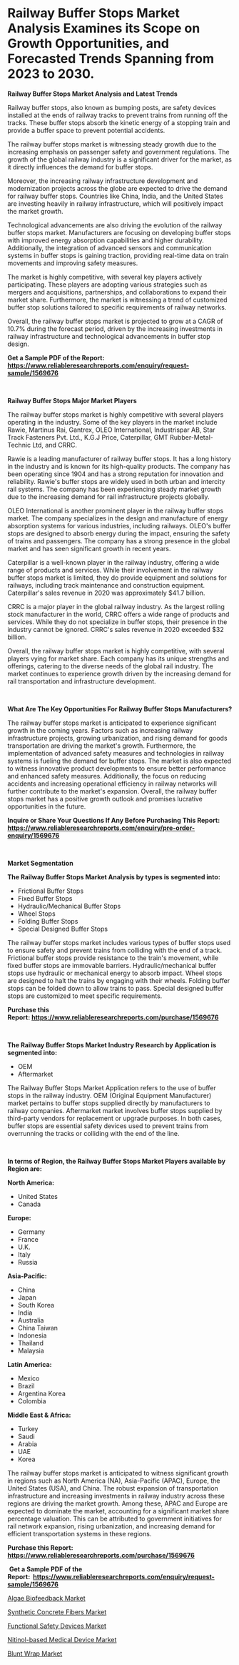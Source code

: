 <p><h1>Railway Buffer Stops Market Analysis Examines its Scope on Growth Opportunities, and Forecasted Trends Spanning from 2023 to 2030.</h1></p><p><strong>Railway Buffer Stops Market Analysis and Latest Trends</strong></p>
<p><p>Railway buffer stops, also known as bumping posts, are safety devices installed at the ends of railway tracks to prevent trains from running off the tracks. These buffer stops absorb the kinetic energy of a stopping train and provide a buffer space to prevent potential accidents.</p><p>The railway buffer stops market is witnessing steady growth due to the increasing emphasis on passenger safety and government regulations. The growth of the global railway industry is a significant driver for the market, as it directly influences the demand for buffer stops. </p><p>Moreover, the increasing railway infrastructure development and modernization projects across the globe are expected to drive the demand for railway buffer stops. Countries like China, India, and the United States are investing heavily in railway infrastructure, which will positively impact the market growth.</p><p>Technological advancements are also driving the evolution of the railway buffer stops market. Manufacturers are focusing on developing buffer stops with improved energy absorption capabilities and higher durability. Additionally, the integration of advanced sensors and communication systems in buffer stops is gaining traction, providing real-time data on train movements and improving safety measures.</p><p>The market is highly competitive, with several key players actively participating. These players are adopting various strategies such as mergers and acquisitions, partnerships, and collaborations to expand their market share. Furthermore, the market is witnessing a trend of customized buffer stop solutions tailored to specific requirements of railway networks.</p><p>Overall, the railway buffer stops market is projected to grow at a CAGR of 10.7% during the forecast period, driven by the increasing investments in railway infrastructure and technological advancements in buffer stop design.</p></p>
<p><strong>Get a Sample PDF of the Report:&nbsp; <a href="https://www.reliableresearchreports.com/enquiry/request-sample/1569676">https://www.reliableresearchreports.com/enquiry/request-sample/1569676</a></strong></p>
<p>&nbsp;</p>
<p><strong>Railway Buffer Stops Major Market Players</strong></p>
<p><p>The railway buffer stops market is highly competitive with several players operating in the industry. Some of the key players in the market include Rawie, Martinus Rai, Gantrex, OLEO International, Industrispar AB, Star Track Fasteners Pvt. Ltd., K.G.J Price, Caterpillar, GMT Rubber-Metal-Technic Ltd, and CRRC. </p><p>Rawie is a leading manufacturer of railway buffer stops. It has a long history in the industry and is known for its high-quality products. The company has been operating since 1904 and has a strong reputation for innovation and reliability. Rawie's buffer stops are widely used in both urban and intercity rail systems. The company has been experiencing steady market growth due to the increasing demand for rail infrastructure projects globally.</p><p>OLEO International is another prominent player in the railway buffer stops market. The company specializes in the design and manufacture of energy absorption systems for various industries, including railways. OLEO's buffer stops are designed to absorb energy during the impact, ensuring the safety of trains and passengers. The company has a strong presence in the global market and has seen significant growth in recent years.</p><p>Caterpillar is a well-known player in the railway industry, offering a wide range of products and services. While their involvement in the railway buffer stops market is limited, they do provide equipment and solutions for railways, including track maintenance and construction equipment. Caterpillar's sales revenue in 2020 was approximately $41.7 billion.</p><p>CRRC is a major player in the global railway industry. As the largest rolling stock manufacturer in the world, CRRC offers a wide range of products and services. While they do not specialize in buffer stops, their presence in the industry cannot be ignored. CRRC's sales revenue in 2020 exceeded $32 billion.</p><p>Overall, the railway buffer stops market is highly competitive, with several players vying for market share. Each company has its unique strengths and offerings, catering to the diverse needs of the global rail industry. The market continues to experience growth driven by the increasing demand for rail transportation and infrastructure development.</p></p>
<p>&nbsp;</p>
<p><strong>What Are The Key Opportunities For Railway Buffer Stops Manufacturers?</strong></p>
<p><p>The railway buffer stops market is anticipated to experience significant growth in the coming years. Factors such as increasing railway infrastructure projects, growing urbanization, and rising demand for goods transportation are driving the market's growth. Furthermore, the implementation of advanced safety measures and technologies in railway systems is fueling the demand for buffer stops. The market is also expected to witness innovative product developments to ensure better performance and enhanced safety measures. Additionally, the focus on reducing accidents and increasing operational efficiency in railway networks will further contribute to the market's expansion. Overall, the railway buffer stops market has a positive growth outlook and promises lucrative opportunities in the future.</p></p>
<p><strong>Inquire or Share Your Questions If Any Before Purchasing This Report: <a href="https://www.reliableresearchreports.com/enquiry/pre-order-enquiry/1569676">https://www.reliableresearchreports.com/enquiry/pre-order-enquiry/1569676</a></strong></p>
<p>&nbsp;</p>
<p><strong>Market Segmentation</strong></p>
<p><strong>The Railway Buffer Stops Market Analysis by types is segmented into:</strong></p>
<p><ul><li>Frictional Buffer Stops</li><li>Fixed Buffer Stops</li><li>Hydraulic/Mechanical Buffer Stops</li><li>Wheel Stops</li><li>Folding Buffer Stops</li><li>Special Designed Buffer Stops</li></ul></p>
<p><p>The railway buffer stops market includes various types of buffer stops used to ensure safety and prevent trains from colliding with the end of a track. Frictional buffer stops provide resistance to the train's movement, while fixed buffer stops are immovable barriers. Hydraulic/mechanical buffer stops use hydraulic or mechanical energy to absorb impact. Wheel stops are designed to halt the trains by engaging with their wheels. Folding buffer stops can be folded down to allow trains to pass. Special designed buffer stops are customized to meet specific requirements.</p></p>
<p><strong>Purchase this Report:&nbsp;<a href="https://www.reliableresearchreports.com/purchase/1569676">https://www.reliableresearchreports.com/purchase/1569676</a></strong></p>
<p>&nbsp;</p>
<p><strong>The Railway Buffer Stops Market Industry Research by Application is segmented into:</strong></p>
<p><ul><li>OEM</li><li>Aftermarket</li></ul></p>
<p><p>The Railway Buffer Stops Market Application refers to the use of buffer stops in the railway industry. OEM (Original Equipment Manufacturer) market pertains to buffer stops supplied directly by manufacturers to railway companies. Aftermarket market involves buffer stops supplied by third-party vendors for replacement or upgrade purposes. In both cases, buffer stops are essential safety devices used to prevent trains from overrunning the tracks or colliding with the end of the line.</p></p>
<p>&nbsp;</p>
<p><strong>In terms of Region, the Railway Buffer Stops Market Players available by Region are:</strong></p>
<p>
    <p> <strong> North America: </strong>
        <ul>
            <li>United States</li>
            <li>Canada</li>
        </ul>
        </p> 
    <p> <strong> Europe: </strong>
        <ul>
            <li>Germany</li>
            <li>France</li>
            <li>U.K.</li>
            <li>Italy</li>
            <li>Russia</li>
        </ul>
        </p> 
    <p> <strong> Asia-Pacific: </strong>
        <ul>
            <li>China</li>
            <li>Japan</li>
            <li>South Korea</li>
            <li>India</li>
            <li>Australia</li>
            <li>China Taiwan</li>
            <li>Indonesia</li>
            <li>Thailand</li>
            <li>Malaysia</li>
        </ul>
        </p> 
    <p> <strong> Latin America: </strong>
        <ul>
            <li>Mexico</li>
            <li>Brazil</li>
            <li>Argentina Korea</li>
            <li>Colombia</li>
        </ul>
        </p> 
    <p> <strong> Middle East & Africa: </strong>
        <ul>
            <li>Turkey</li>
            <li>Saudi</li>
            <li>Arabia</li>
            <li>UAE</li>
            <li>Korea</li>
        </ul>
    </p>
    </p>
<p><p>The railway buffer stops market is anticipated to witness significant growth in regions such as North America (NA), Asia-Pacific (APAC), Europe, the United States (USA), and China. The robust expansion of transportation infrastructure and increasing investments in railway industry across these regions are driving the market growth. Among these, APAC and Europe are expected to dominate the market, accounting for a significant market share percentage valuation. This can be attributed to government initiatives for rail network expansion, rising urbanization, and increasing demand for efficient transportation systems in these regions.</p></p>
<p><strong>Purchase this Report: <a href="https://www.reliableresearchreports.com/purchase/1569676">https://www.reliableresearchreports.com/purchase/1569676</a></strong></p>
<p>&nbsp;<strong>Get a Sample PDF of the Report:&nbsp;&nbsp;<a href="https://www.reliableresearchreports.com/enquiry/request-sample/1569676">https://www.reliableresearchreports.com/enquiry/request-sample/1569676</a></strong></p>
<p><strong></strong></p>
<p><p><a href="https://medium.com/@raymondgray765/algae-biofeedback-market-research-report-its-history-and-forecast-2023-to-2030-494780dd0854">Algae Biofeedback Market</a></p><p><a href="https://www.linkedin.com/pulse/synthetic-concrete-fibers-market-research-report-unlocks-analysis/">Synthetic Concrete Fibers Market</a></p><p><a href="https://www.linkedin.com/pulse/functional-safety-devices-market-size-growth-forecast-from/">Functional Safety Devices Market</a></p><p><a href="https://www.linkedin.com/pulse/nitinol-based-medical-device-market-research-report-unlocks-b8xke/">Nitinol-based Medical Device Market</a></p><p><a href="https://medium.com/@marcellakin2023/blunt-wrap-market-research-report-its-history-and-forecast-2023-to-2030-4d3a36f418eb">Blunt Wrap Market</a></p></p>